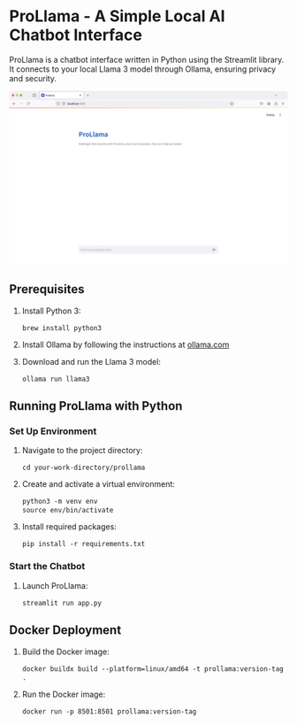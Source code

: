 # ProLlama - A Simple Local AI Chatbot Interface

ProLlama is a chatbot interface written in Python using the Streamlit library. It connects to your local Llama 3 model through Ollama, ensuring privacy and security.

![screenshot](screenshot.png)

## Prerequisites

1. Install Python 3:
   ```
   brew install python3
   ```

2. Install Ollama by following the instructions at [ollama.com](https://ollama.com/)

3. Download and run the Llama 3 model:
   ```
   ollama run llama3
   ```
## Running ProLlama with Python

### Set Up Environment

1. Navigate to the project directory:
   ```
   cd your-work-directory/prollama
   ```

2. Create and activate a virtual environment:
   ```
   python3 -m venv env
   source env/bin/activate
   ```

3. Install required packages:
   ```
   pip install -r requirements.txt
   ```

### Start the Chatbot

1. Launch ProLlama:
   ```
   streamlit run app.py
   ```

## Docker Deployment

1. Build the Docker image:
   ```
   docker buildx build --platform=linux/amd64 -t prollama:version-tag .
   ```
2. Run the Docker image:
   ```
   docker run -p 8501:8501 prollama:version-tag
   ```
